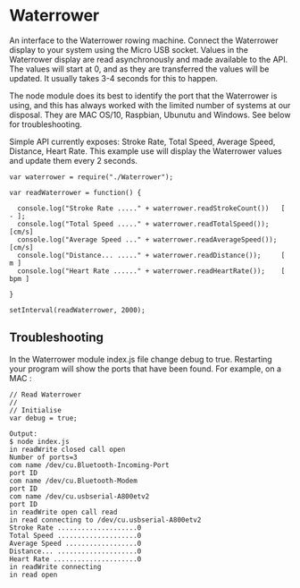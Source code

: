 Waterrower
==========
An interface to the Waterrower rowing machine. Connect the Waterrower display to your system using the Micro USB socket. Values in the Waterrower display are read asynchronously and made available to the API. The values will start at 0, and as they are transferred the values will be updated. It usually takes 3-4 seconds for this to happen.

The node module does its best to identify the port that the Waterrower is using, and this has always worked with the limited number of systems at our disposal. They are MAC OS/10, Raspbian, Ubunutu and Windows. See below for troubleshooting.

Simple API currently exposes: Stroke Rate, Total Speed, Average Speed, Distance, Heart Rate. This example use will display the Waterrower values and update them every 2 seconds.


```
var waterrower = require("./Waterrower");
 
var readWaterrower = function() {

  console.log("Stroke Rate ....." + waterrower.readStrokeCount())	[ - ];
  console.log("Total Speed ....." + waterrower.readTotalSpeed());	[cm/s]
  console.log("Average Speed ..." + waterrower.readAverageSpeed());	[cm/s]
  console.log("Distance... ....." + waterrower.readDistance());		[ m ]
  console.log("Heart Rate ......" + waterrower.readHeartRate());	[ bpm ]

}

setInterval(readWaterrower, 2000);
```

Troubleshooting
---------------
In the Waterrower module index.js file change debug to true. Restarting your program will show the ports that have been found. For example, on a MAC :

```
// Read Waterrower
//
// Initialise
var debug = true;

Output:
$ node index.js 
in readWrite closed call open
Number of ports=3
com name /dev/cu.Bluetooth-Incoming-Port
port ID 
com name /dev/cu.Bluetooth-Modem
port ID 
com name /dev/cu.usbserial-A800etv2
port ID 
in readWrite open call read
in read connecting to /dev/cu.usbserial-A800etv2
Stroke Rate ....................0
Total Speed ....................0
Average Speed ..................0
Distance... ....................0
Heart Rate .....................0
in readWrite connecting
in read open
```